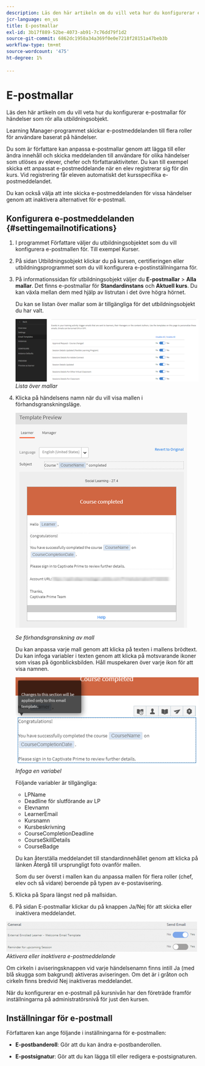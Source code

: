 ```yaml
---
description: Läs den här artikeln om du vill veta hur du konfigurerar e-postmallar för händelser som rör alla utbildningsobjekt.
jcr-language: en_us
title: E-postmallar
exl-id: 3b17f889-52be-4073-ab91-7c76dd79f1d2
source-git-commit: 6862dc1958a34a369f0e0e7218f28151a47beb3b
workflow-type: tm+mt
source-wordcount: '475'
ht-degree: 1%

---
```


# E-postmallar

Läs den här artikeln om du vill veta hur du konfigurerar e-postmallar för händelser som rör alla utbildningsobjekt.

Learning Manager-programmet skickar e-postmeddelanden till flera roller för användare baserat på händelser.

Du som är författare kan anpassa e-postmallar genom att lägga till eller ändra innehåll och skicka meddelanden till användare för olika händelser som utlöses av elever, chefer och författaraktiviteter. Du kan till exempel skicka ett anpassat e-postmeddelande när en elev registrerar sig för din kurs. Vid registrering får eleven automatiskt det kursspecifika e-postmeddelandet.

Du kan också välja att inte skicka e-postmeddelanden för vissa händelser genom att inaktivera alternativet för e-postmall.

## Konfigurera e-postmeddelanden {#settingemailnotifications}

1. I programmet Författare väljer du utbildningsobjektet som du vill konfigurera e-postmallen för. Till exempel Kurser.

1. På sidan Utbildningsobjekt klickar du på kursen, certifieringen eller utbildningsprogrammet som du vill konfigurera e-postinställningarna för.

1. På informationssidan för utbildningsobjekt väljer du **E-postmallar** > **Alla mallar**. Det finns e-postmallar för **Standardinstans** och **Aktuell kurs**. Du kan växla mellan dem med hjälp av listrutan i det övre högra hörnet.

   Du kan se listan över mallar som är tillgängliga för det utbildningsobjekt du har valt.

   ![](assets/email-templates-forlearningprograms.png)
   *Lista över mallar*

1. Klicka på händelsens namn när du vill visa mallen i förhandsgranskningsläge.

   ![](assets/preview-the-emailtemplateforyourlearningobject.png)

   *Se förhandsgranskning av mall*

   Du kan anpassa varje mall genom att klicka på texten i mallens brödtext. Du kan infoga variabler i texten genom att klicka på motsvarande ikoner som visas på ögonblicksbilden. Håll muspekaren över varje ikon för att visa namnen.

   ![](assets/insert-variable.png)
   *Infoga en variabel*

   Följande variabler är tillgängliga:

   * LPName
   * Deadline för slutförande av LP
   * Elevnamn
   * LearnerEmail
   * Kursnamn
   * Kursbeskrivning
   * CourseCompletionDeadline
   * CourseSkillDetails
   * CourseBadge

   Du kan återställa meddelandet till standardinnehållet genom att klicka på länken Återgå till ursprungligt foto ovanför mallen.

   Som du ser överst i mallen kan du anpassa mallen för flera roller (chef, elev och så vidare) beroende på typen av e-postavisering.

1. Klicka på Spara längst ned på mallsidan.
1. På sidan E-postmallar klickar du på knappen Ja/Nej för att skicka eller inaktivera meddelandet.

![](assets/email-notification-e1437624109719.png)
*Aktivera eller inaktivera e-postmeddelande*

Om cirkeln i aviseringsknappen vid varje händelsenamn finns intill Ja (med blå skugga som bakgrund) aktiveras aviseringen. Om det är i gråton och cirkeln finns bredvid Nej inaktiveras meddelandet.

När du konfigurerar en e-postmall på kursnivån har den företräde framför inställningarna på administratörsnivå för just den kursen.

## Inställningar för e-postmall

Författaren kan ange följande i inställningarna för e-postmallen:

* **E-postbanderoll**: Gör att du kan ändra e-postbanderollen.

* **E-postsignatur**: Gör att du kan lägga till eller redigera e-postsignaturen.
